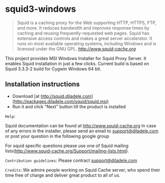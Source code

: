 squid3-windows
==============

> Squid is a caching proxy for the Web supporting HTTP, HTTPS, FTP, and more. It reduces bandwidth and improves response times by caching and reusing frequently-requested web pages. Squid has extensive access controls and makes a great server accelerator. It runs on most available operating systems, including Windows and is licensed under the GNU GPL.
> <cite> <http://www.squid-cache.org>

This project provides MSI Windows Installer for Squid Proxy Server. It enables Squid installation in just a few clicks. Current build is based on Squid 3.3.3-2 build for Cygwin Windows 64 bit.

**Installation instructions**
-----------------------------
* Download [at http://squid.diladele.com](http://packages.diladele.com/squid/squid.msi) 
* Run it and click "Next" button till the product is installed

`Help`:

Squid documentation can be found at http://www.squid-cache.org
In case of any errors in the installer, please send an email to support@diladele.com or post your question in the following google group <Squid Windows Installer>

For squid specific questions please use one of Squid mailing lists(http://www.squid-cache.org/Support/mailing-lists.html).

`Contribution guidelines`:
Please contract support@diladele.com

`Credits`:
We admire people working on Squid Cache server, who spend their time free of charge and deliver great product to all of us.